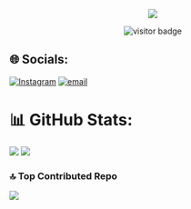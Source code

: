 <p align="center">
  <a href="https://skillicons.dev">
    <img src="https://skillicons.dev/icons?i=github,arch,pytorch,react,vscode,bash,vite" />
  </a>
</p>
<p align="center">
  <img src="https://visitor-badge.laobi.icu/badge?page_id=kimgunkrok123.kimgunkrok123" alt="visitor badge"/>
</p>

## 🌐 Socials:
[![Instagram](https://img.shields.io/badge/Instagram-%23E4405F.svg?logo=Instagram&logoColor=white)](https://instagram.com/Kimg92748) [![email](https://img.shields.io/badge/Email-D14836?logo=gmail&logoColor=white)](mailto:kimgunkrok@gmail.com) 

# 📊 GitHub Stats:
![](https://github-readme-stats.vercel.app/api?username=kimgunkrok123&theme=dark&hide_border=false&include_all_commits=true&count_private=true)
![](https://nirzak-streak-stats.vercel.app/?user=kimgunkrok123&theme=dark&hide_border=false)<br/>

### 🔝 Top Contributed Repo
![](https://github-contributor-stats.vercel.app/api?username=kimgunkrok123&limit=5&theme=dark&combine_all_yearly_contributions=true)

